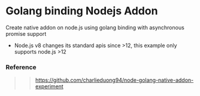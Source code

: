 # Golang binding Nodejs Addon
Create native addon on node.js using golang binding with asynchronous promise support

* Node.js v8 changes its standard apis since >12, this example only supports node.js >12


### Reference
>> https://github.com/charlieduong94/node-golang-native-addon-experiment